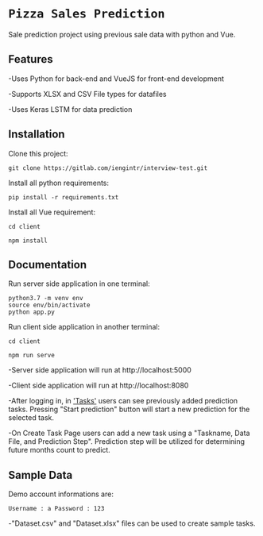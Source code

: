 # `Pizza Sales Prediction` 

Sale prediction project using previous sale data with python and Vue.

## Features

-Uses Python for back-end and VueJS for front-end development 

-Supports XLSX and CSV File types for datafiles

-Uses Keras LSTM for data prediction

## Installation

Clone this project:

`git clone https://gitlab.com/iengintr/interview-test.git`

Install all python requirements: 

`pip install -r requirements.txt`

Install all Vue requirement:

```
cd client

npm install
```

## Documentation

Run server side application in one terminal:

```
python3.7 -m venv env
source env/bin/activate
python app.py
```

Run client side application in another terminal:

```
cd client

npm run serve
```

-Server side application will run at http://localhost:5000 

-Client side application will run at http://localhost:8080

-After logging in, in ['Tasks'](http://localhost:8080/tasks) users can see previously added prediction tasks. Pressing "Start prediction" button will start a new prediction for the selected task.

-On Create Task Page users can add a new task using a "Taskname, Data File, and Prediction Step". Prediction step will be utilized for determining future months count to predict.

## Sample Data

Demo account informations are:

`Username : a Password : 123`

-"Dataset.csv" and "Dataset.xlsx" files can be used to create sample tasks.